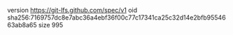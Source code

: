 version https://git-lfs.github.com/spec/v1
oid sha256:7169757dc8e7abc36a4ebf36f00c77c17341ca25c32d14e2bfb9554663ab8a65
size 995

